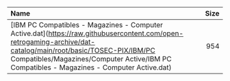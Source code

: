 |Name|Size|
|:---|---:|
|[IBM PC Compatibles - Magazines - Computer Active.dat](https://raw.githubusercontent.com/open-retrogaming-archive/dat-catalog/main/root/basic/TOSEC-PIX/IBM/PC Compatibles/Magazines/Computer Active/IBM PC Compatibles - Magazines - Computer Active.dat)|954|
